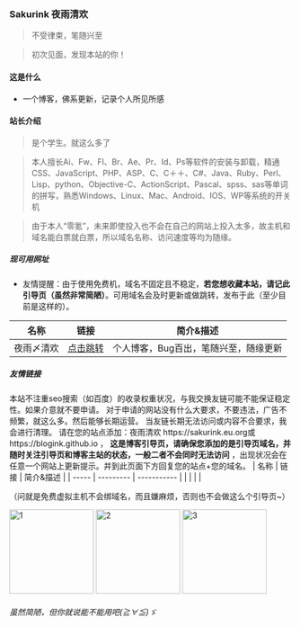 ### Sakurink 夜雨清欢

> 不受律束，笔随兴至

> 初次见面，发现本站的你！

#### 这是什么

- 一个博客，佛系更新，记录个人所见所感

#### 站长介绍

> 是个学生。就这么多了

> 本人擅长Ai、Fw、Fl、Br、Ae、Pr、Id、Ps等软件的安装与卸载，精通CSS、JavaScript、PHP、ASP、C、C＋＋、C#、Java、Ruby、Perl、Lisp、python、Objective-C、ActionScript、Pascal、spss、sas等单词的拼写，熟悉Windows、Linux、Mac、Android、IOS、WP等系统的开关机

> 由于本人“零氪”，未来即使投入也不会在自己的网站上投入太多，故主机和域名能白票就白票，所以域名名称、访问速度等均为随缘。

##### 现可用网址

- 友情提醒：由于使用免费机，域名不固定且不稳定，**若您想收藏本站，请记此引导页（虽然非常简陋）**。可用域名会及时更新或做跳转，发布于此（至少目前是这样的）。

| 名称 | 链接       | 简介&描述 | 
| ----- | --------- | ----------- |
| 夜雨〆清欢 | [点击跳转](http://sakurink.iblogger.org/) | 个人博客，Bug百出，笔随兴至，随缘更新 |

##### 友情链接

本站不注重seo搜索（如百度）的收录权重状况，与我交换友链可能不能保证稳定性。如果介意就不要申请。
对于申请的网站没有什么大要求，不要违法，广告不频繁，就这么多。然后能够长期运营。
当友链长期无法访问或内容不合要求，我会进行清理。
请在您的站点添加：夜雨清欢 https://<span><span>sakurink.eu.org或https://<span><span>blogink.github.io
， **这是博客引导页，请确保您添加的是引导页域名，并随时关注引导页和博客主站的状态，一般二者不会同时无法访问** ，出现状况会在任意一个网站上更新提示。并到此页面下方回复您的站点+您的域名。
| 名称 | 链接       | 简介&描述 | 
| ----- | --------- | ----------- |
|  | []() |   |

（问就是免费虚拟主机不会绑域名，而且嫌麻烦，否则也不会做这么个引导页~）

<img height="150" alt="1" src="https://github.com/blogink/blogink.github.io/assets/74526568/35e62624-0256-4295-b055-74538bb1ec6a">
<img height="150" alt="2" src="https://github.com/blogink/blogink.github.io/assets/74526568/18e2d60a-7636-4e07-ade5-2ab5296aa604">
<img height="150" alt="3" src="https://github.com/blogink/blogink.github.io/assets/74526568/fd4d6aae-8d7a-404f-a777-11bb1db214e0">

###### 虽然简陋，但你就说能不能用吧(≧∀≦)ゞ
